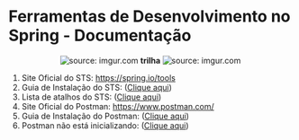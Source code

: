 # Ferramentas de Desenvolvimento no Spring - Documentação

<div align="center">
    <img src="https://i.imgur.com/w8tTOuT.png" title="source: imgur.com" /> 
    <strong>trilha</strong>
    <img src="https://i.imgur.com/zUC0bts.png" title="source: imgur.com" />
</div>



1. Site Oficial do STS: https://spring.io/tools
2. Guia de Instalação do STS: (<a href="https://github.com/rafaelq80/spring_react/blob/main/sts/instalacao_sts.pdf">Clique aqui</a>)
3. Lista de atalhos do STS: (<a href="https://github.com/rafaelq80/spring_react/blob/main/sts/atalhos_eclipse_sts.pdf">Clique aqui</a>)
4. Site Oficial do Postman: https://www.postman.com/
5. Guia de Instalação do Postman: (<a href="https://github.com/rafaelq80/spring_react/blob/main/sts/instalacao_postman.pdf">Clique aqui</a>)
6. Postman não está inicializando: (<a href="https://github.com/rafaelq80/spring_react/blob/main/sts/postman_nao_inicializa.pdf">Clique aqui</a>)

